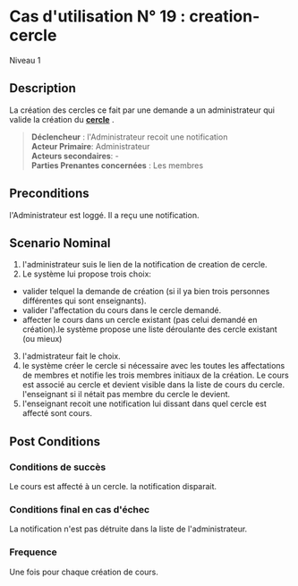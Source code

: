 
# Cas d'utilisation N° 19 :  creation-cercle

Niveau 1

##	Description

La création des cercles ce fait par une demande a un administrateur qui valide la création du **[cercle](https://github.com/PremierLangage/plconception/blob/master/conception/concept/cercle.md)** .

> **Déclencheur** : l'Administrateur recoit une notification  
> **Acteur Primaire**:  Administrateur   
> **Acteurs secondaires**: -   
> **Parties Prenantes concernées** : Les membres
 
 
## Preconditions

l'Administrateur est loggé. Il a reçu une notification.

## Scenario Nominal


1. l'administrateur suis le lien de la notification de creation de cercle.  
2.	Le système lui propose trois choix:  
- valider telquel la demande de création (si il ya bien trois personnes différentes qui sont enseignants).
- valider l'affectation du cours dans le cercle demandé.
- affecter le cours dans un cercle existant (pas celui demandé en création).le système propose une liste déroulante des cercle existant (ou mieux)
3. l'admistrateur fait le choix. 
4. le système créer le cercle si nécessaire avec les toutes les affectations de membres et notifie les trois membres initiaux de la création. Le cours est associé au cercle et devient visible dans la liste de cours du cercle. l'enseignant si il nétait pas membre du cercle le devient. 
5. l'enseignant recoit une notification lui dissant dans quel cercle est affecté sont cours.

## Post Conditions
### Conditions de succès 
Le cours est affecté à un cercle. la notification disparait.

### Conditions final en cas d'échec
La notification n'est pas détruite dans la liste de l'administrateur.

### Frequence
Une fois pour chaque création de cours.

